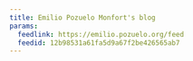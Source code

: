 ```yaml
---
title: Emilio Pozuelo Monfort's blog
params:
  feedlink: https://emilio.pozuelo.org/feed
  feedid: 12b98531a61fa5d9a67f2be426565ab7
---
```

